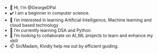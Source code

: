 - 👋 Hi, I’m @GeorgeDPal
- ✔️ I am a beginner in computer science.  
- 👀 I’m interested in learning Artificial Intelligence, Machine learning and cloud based technology
- 🌱 I’m currently learning DSA and Python
- 💞️ I’m looking to collaborate on AI_ML projects to learn and enhance my skill
- 📫 Sir/Madam, Kindly help me out by efficient guiding.
